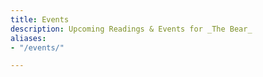 ```yaml
---
title: Events
description: Upcoming Readings & Events for _The Bear_
aliases:
- "/events/"

---
```

